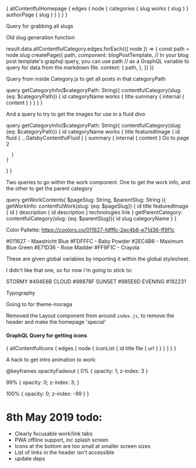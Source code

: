 {
  allContentfulHomepage {
    edges {
      node {
        categories {
          slug
          works {
            slug
          }
        }
        authorPage {
          slug
        }
      }
    }
  }
}

Query for grabbing all slugs

Old slug generation function

result.data.allContentfulCategory.edges.forEach(({ node }) => {
          const path = node.slug
          createPage({
            path,
            component: blogPostTemplate,
            // In your blog post template's graphql query, you can use path
            // as a GraphQL variable to query for data from the markdown file.
            context: {
              path,
            },
          })
          })

Query from inside Category.js to get all posts in that categoryPath

query getCategoryInfo($categoryPath: String){
  contentfulCategory(slug: {eq: $categoryPath}) {
    id
    categoryName
    works {
      title
      summary {
        internal {
          content
        }
      }
    }
  }
}


And a query to try to get the images for use in a fluid divo

query getCategoryInfo($categoryPath: String){
  contentfulCategory(slug: {eq: $categoryPath}) {
    id
    categoryName
    works {
      title
      featuredImage {
        id
        fluid {
          ...GatsbyContentfulFluid
        }
      }
      summary {
        internal {
          content
        }    <Link to="/page-2/">Go to page 2</Link>

      }
    }
  }
}


Two queries to go within the work component. One to get the work info, and the other to get the parent category

query getWorkContents(
    $pageSlug: String,
    $parentSlug: String
  ){
    getWorkInfo: contentfulWork(slug: {eq: $pageSlug}) {
      id
      title
      featuredImage {
        id
      }
      description {
        id
        description
      }
      technologies
      link
    }
    getParentCategory: contentfulCategory(slug: {eq: $parentSlug}){
      id
      slug
      categoryName
    }
  }


Color Pallette: https://coolors.co/011627-fdfffc-2ec4b6-e71d36-ff9f1c

#011627 - Maastricht Blue
#FDFFFC - Baby Powder
#2EC4B6 - Maximum Blue Green
#E71D36 - Rose Madder
#FF9F1C - Crayola

These are given global variables by importing it within the global stylesheet.

I didn't like that one, so for now i'm going to stick to:

STORMY #494E6B
CLOUD #98878F
SUNSET #985E6D
EVENING #192231

Typography

Going to for theme-moraga

Removed the Layout component from around `index.js`, to remove the header and make the homepage 'special'

#### GraphQL Query for getting icons

{
  allContentfulIcons {
    edges {
      node {
        iconList {
          id
          title
          file {
            url
          }
        }
      }
    }
  }
}

A hack to get intro animation to work:

@keyframes opacityFadeout {
  0% {
    opacity: 1;
    z-index: 3
  }

  99% {
    opacity: 0;
    z-index: 3;
  }

  100% {
    opacity: 0;
    z-index: -99
  }
}

# 8th May 2019 todo:

- Clearly focusable work/link tabs
- PWA offline support, inc splash screen
- Icons at the bottom are too small at smaller screen sizes
- List of links in the header isn't accessible
- update deps
